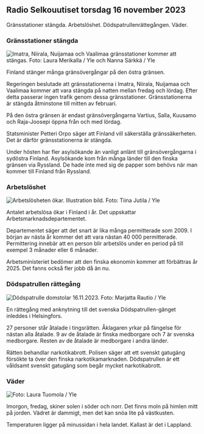 ## Radio Selkouutiset torsdag 16 november 2023

Gränsstationer stängda. Arbetslöshet. Dödspatrullenrättegången. Väder.

### Gränsstationer stängda

![Imatra, Niirala, Nuijamaa och Vaalimaa gränsstationer kommer att stängas. Foto: Laura Merikalla / Yle och Nanna Särkkä / Yle](https://images.cdn.yle.fi/image/upload/c_crop,h_1215,w_2161,x_0,y_943/ar_1.777777777777777,c_fill,g_270es,g_6_faces,g_270es,g_6_faces,g/dpr_1.0/q_auto:eco/f_auto/fl_lossy/v1700138081/39-1201615655605bd910f3)

Finland stänger många gränsövergångar på den östra gränsen.

Regeringen beslutade att gränsstationerna i Imatra, Niirala, Nuijamaa och Vaalimaa kommer att vara stängda på natten mellan fredag och lördag. Efter detta passerar ingen trafik genom dessa gränsstationer. Gränsstationerna är stängda åtminstone till mitten av februari.

På den östra gränsen är endast gränsövergångarna Vartius, Salla, Kuusamo och Raja-Joosepi öppna från och med lördag.

Statsminister Petteri Orpo säger att Finland vill säkerställa gränssäkerheten. Det är därför gränsstationerna är stängda.

Under hösten har fler asylsökande än vanligt anlänt till gränsövergångarna i sydöstra Finland. Asylsökande kom från många länder till den finska gränsen via Ryssland. De hade inte med sig de papper som behövs när man kommer till Finland från Ryssland.

### Arbetslöshet

![Arbetslösheten ökar. Illustration bild. Foto: Tiina Jutila / Yle](https://images.cdn.yle.fi/image/upload/c_crop,h_3007,w_5346,x_0,y_409/ar_1.7777777777777777,c_fill,g_faces,h_1275,0dprq_auto:eco/f_auto/fl_lossy/v1636455286/39-7675556012f34491801)

Antalet arbetslösa ökar i Finland i år. Det uppskattar Arbetsmarknadsdepartementet.

Departementet säger att det snart är lika många permitterade som 2009. I början av nästa år kommer det att vara nästan 40 000 permitterade. Permittering innebär att en person blir arbetslös under en period på till exempel 3 månader eller 6 månader.

Arbetsministeriet bedömer att den finska ekonomin kommer att förbättras år 2025. Det fanns också fler jobb då än nu.

### Dödspatrullen rättegång

![Dödspatrulle domstolar 16.11.2023. Foto: Marjatta Rautio / Yle](https://images.cdn.yle.fi/image/upload/c_crop,h_2295,w_4080,x_0,y_278/ar_1.7777777777777777,c_fill,g_faces,h_620,.0dpr,h_670,.0q_auto:eco/f_auto/fl_lossy/v1700137634/39-12015276555f550196e3)

En rättegång med anknytning till det svenska Dödspatrullen-gänget inleddes i Helsingfors.

27 personer står åtalade i tingsrätten. Åklagaren yrkar på fängelse för nästan alla åtalade. 9 av de åtalade är finska medborgare och 7 är svenska medborgare. Resten av de åtalade är medborgare i andra länder.

Rätten behandlar narkotikabrott. Polisen säger att ett svenskt gatugäng försökte ta över den finska narkotikamarknaden. Dödspatrullen är ett våldsamt svenskt gatugäng som begår mycket narkotikabrott.

### Väder

![ Foto: Laura Tuomola / Yle](https://images.cdn.yle.fi/image/upload/c_crop,h_1080,w_1919,x_0,y_0/ar_1.7777777777777777,c_fill,g_faces,h_670,.wdp_670,.wdp0/q_auto:eco/f_auto/fl_lossy/v1700136474/39-1201617655606029adf4)

Imorgon, fredag, skiner solen i söder och norr. Det finns moln på himlen mitt på jorden. Vädret är dammigt, men det kan snöa lite på västkusten.

Temperaturen ligger på minussidan i hela landet. Kallast är det i Lappland.